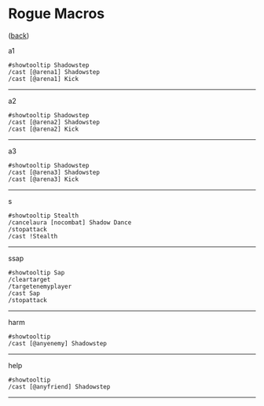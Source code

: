 <!--
    =====================================
    generator=datazen
    version=3.2.0
    hash=19f78df1a8ef27ed0be5f76e7f716b44
    =====================================
-->

# Rogue Macros

([back](../README.md))

a1

```
#showtooltip Shadowstep
/cast [@arena1] Shadowstep
/cast [@arena1] Kick
```

---

a2

```
#showtooltip Shadowstep
/cast [@arena2] Shadowstep
/cast [@arena2] Kick
```

---

a3

```
#showtooltip Shadowstep
/cast [@arena3] Shadowstep
/cast [@arena3] Kick
```

---

s

```
#showtooltip Stealth
/cancelaura [nocombat] Shadow Dance
/stopattack
/cast !Stealth
```

---

ssap

```
#showtooltip Sap
/cleartarget
/targetenemyplayer
/cast Sap
/stopattack
```

---

harm

```
#showtooltip
/cast [@anyenemy] Shadowstep
```

---

help

```
#showtooltip
/cast [@anyfriend] Shadowstep
```

---
